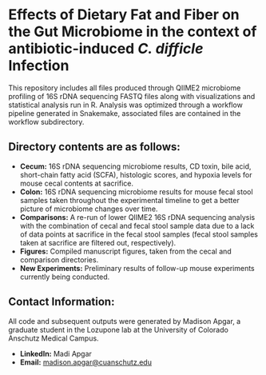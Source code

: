 # Effects of Dietary Fat and Fiber on the Gut Microbiome in the context of antibiotic-induced *C. difficle* Infection

This repository includes all files produced through QIIME2 microbiome profiling of 16S rDNA sequencing FASTQ files along with visualizations and statistical analysis run in R. Analysis was optimized through a workflow pipeline generated in Snakemake, associated files are contained in the workflow subdirectory. 

## Directory contents are as follows:
  - **Cecum:** 16S rDNA sequencing microbiome results, CD toxin, bile acid, short-chain fatty acid (SCFA), histologic scores, and       hypoxia levels for mouse cecal contents at sacrifice. 
  - **Colon:** 16S rDNA sequencing microbiome results for mouse fecal stool samples taken throughout the experimental timeline to get a better picture of microbiome changes over time.
  - **Comparisons:** A re-run of lower QIIME2 16S rDNA sequencing analysis with the combination of cecal and fecal stool sample data due to a lack of data points at sacrifice in the fecal stool samples (fecal stool samples taken at sacrifice are filtered out, respectively).
  - **Figures:** Compiled manuscript figures, taken from the cecal and comparison directories. 
  - **New Experiments:** Preliminary results of follow-up mouse experiments currently being conducted. 

## Contact Information: 
All code and subsequent outputs were generated by Madison Apgar, a graduate student in the Lozupone lab at the University of Colorado Anschutz Medical Campus. 

- **LinkedIn:** Madi Apgar
- **Email:** madison.apgar@cuanschutz.edu


  
